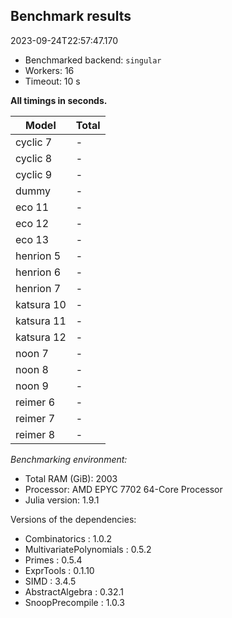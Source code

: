 ## Benchmark results

2023-09-24T22:57:47.170

- Benchmarked backend: `singular`
- Workers: 16
- Timeout: 10 s

**All timings in seconds.**

|Model|Total|
|-----|---|
|cyclic 7| - |
|cyclic 8| - |
|cyclic 9| - |
|dummy| - |
|eco 11| - |
|eco 12| - |
|eco 13| - |
|henrion 5| - |
|henrion 6| - |
|henrion 7| - |
|katsura 10| - |
|katsura 11| - |
|katsura 12| - |
|noon 7| - |
|noon 8| - |
|noon 9| - |
|reimer 6| - |
|reimer 7| - |
|reimer 8| - |

*Benchmarking environment:*

* Total RAM (GiB): 2003
* Processor: AMD EPYC 7702 64-Core Processor                
* Julia version: 1.9.1

Versions of the dependencies:

* Combinatorics : 1.0.2
* MultivariatePolynomials : 0.5.2
* Primes : 0.5.4
* ExprTools : 0.1.10
* SIMD : 3.4.5
* AbstractAlgebra : 0.32.1
* SnoopPrecompile : 1.0.3
